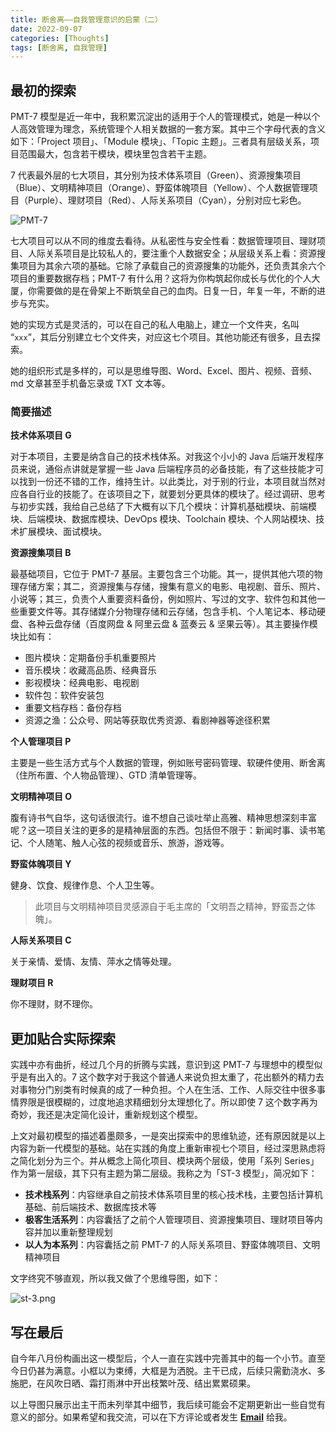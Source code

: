 ```yaml
---
title: 断舍离——自我管理意识的启蒙（二）
date: 2022-09-07
categories: [Thoughts]
tags: [断舍离, 自我管理]
---
```


## 最初的探索

PMT-7 模型是近一年中，我积累沉淀出的适用于个人的管理模式，她是一种以个人高效管理为理念，系统管理个人相关数据的一套方案。其中三个字母代表的含义如下：「Project 项目」、「Module 模块」、「Topic 主题」。三者具有层级关系，项目范围最大，包含若干模块，模块里包含若干主题。

7 代表最外层的七大项目，其分别为技术体系项目（Green）、资源搜集项目（Blue）、文明精神项目（Orange）、野蛮体魄项目（Yellow）、个人数据管理项目（Purple）、理财项目（Red）、人际关系项目（Cyan），分别对应七彩色。

![PMT-7](/images/dansheri/pmt-7.png)

七大项目可以从不同的维度去看待。从私密性与安全性看：数据管理项目、理财项目、人际关系项目是比较私人的，要注重个人数据安全；从层级关系上看：资源搜集项目为其余六项的基础。它除了承载自己的资源搜集的功能外，还负责其余六个项目的重要数据存档；PMT-7 有什么用？这将为你构筑起你成长与优化的个人大厦，你需要做的是在骨架上不断筑垒自己的血肉。日复一日，年复一年，不断的进步与充实。

她的实现方式是灵活的，可以在自己的私人电脑上，建立一个文件夹，名叫 “`xxx`”，其后分别建立七个文件夹，对应这七个项目。其他功能还有很多，且去探索。

她的组织形式是多样的，可以是思维导图、Word、Excel、图片、视频、音频、md 文章甚至手机备忘录或 TXT 文本等。

### 简要描述

**技术体系项目 G**

对于本项目，主要是纳含自己的技术栈体系。对我这个小小的 Java 后端开发程序员来说，通俗点讲就是掌握一些 Java 后端程序员的必备技能，有了这些技能才可以找到一份还不错的工作，维持生计。以此类比，对于别的行业，本项目就当然对应各自行业的技能了。在该项目之下，就要划分更具体的模块了。经过调研、思考与初步实践，我给自己总结了下大概有以下几个模块：计算机基础模块、前端模块、后端模块、数据库模块、DevOps 模块、Toolchain 模块、个人网站模块、技术扩展模块、面试模块。

**资源搜集项目 B**

最基础项目，它位于 PMT-7 基层。主要包含三个功能。其一，提供其他六项的物理存储方案；其二，资源搜集与存储，搜集有意义的电影、电视剧、音乐、照片、小说等；其三，负责个人重要资料备份，例如照片、写过的文字、软件包和其他一些重要文件等。其存储媒介分物理存储和云存储，包含手机、个人笔记本、移动硬盘、各种云盘存储（百度网盘 & 阿里云盘 & 蓝奏云 & 坚果云等）。其主要操作模块比如有：

- 图片模块：定期备份手机重要照片
- 音乐模块：收藏高品质、经典音乐
- 影视模块：经典电影、电视剧
- 软件包：软件安装包
- 重要文档存档：备份存档
- 资源之渔：公众号、网站等获取优秀资源、看剧神器等途径积累

**个人管理项目 P**

主要是一些生活方式与个人数据的管理，例如账号密码管理、软硬件使用、断舍离（住所布置、个人物品管理）、GTD 清单管理等。

**文明精神项目 O**

腹有诗书气自华，这句话很流行。谁不想自己谈吐举止高雅、精神思想深刻丰富呢？这一项目关注的更多的是精神层面的东西。包括但不限于：新闻时事、读书笔记、个人随笔、触人心弦的视频或音乐、旅游，游戏等。

**野蛮体魄项目 Y**

健身、饮食、规律作息、个人卫生等。

> 此项目与文明精神项目灵感源自于毛主席的「文明吾之精神，野蛮吾之体魄」。

**人际关系项目 C**

关于亲情、爱情、友情、萍水之情等处理。

**理财项目 R**

你不理财，财不理你。

## 更加贴合实际探索

实践中亦有曲折，经过几个月的折腾与实践，意识到这 PMT-7 与理想中的模型似乎是有出入的。7 这个数字对于我这个普通人来说负担太重了，花出额外的精力去对事物分门别类有时候真的成了一种负担。个人在生活、工作、人际交往中很多事情界限是很模糊的，过度地追求精细划分太理想化了。所以即使 7 这个数字再为奇妙，我还是决定简化设计，重新规划这个模型。

上文对最初模型的描述着墨颇多，一是突出探索中的思维轨迹，还有原因就是以上内容为新一代模型的基础。站在实践的角度上重新审视七个项目，经过深思熟虑将之简化划分为三个。并从概念上简化项目、模块两个层级，使用「系列 Series」作为第一层级，其下只有主题为第二层级。我称之为「ST-3 模型」，简况如下：

- **技术栈系列**：内容继承自之前技术体系项目里的核心技术栈，主要包括计算机基础、前后端技术、数据库技术等
- **极客生活系列**：内容囊括了之前个人管理项目、资源搜集项目、理财项目等内容并加以重新整理规划
- **以人为本系列**：内容囊括之前 PMT-7 的人际关系项目、野蛮体魄项目、文明精神项目

文字终究不够直观，所以我又做了个思维导图，如下：

![st-3.png](/images/dansheri/st-3.png)

## 写在最后

自今年八月份构画出这一模型后，个人一直在实践中完善其中的每一个小节。直至今日仍甚为满意。小框以为束缚，大框是为洒脱。主干已成，后续只需勤浇水、多施肥，在风吹日晒、霜打雨淋中开出枝繁叶茂、结出累累硕果。

以上导图只展示出主干而未列举其中细节，我后续可能会不定期更新出一些自觉有意义的部分。如果希望和我交流，可以在下方评论或者发生 [**Email**](mailto:ikangjia.cn@outlook.com) 给我。